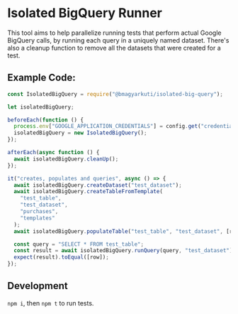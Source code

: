 # Isolated BigQuery Runner

This tool aims to help parallelize running tests that perform
actual Google BigQuery calls, by running each query in a uniquely named dataset.
There's also a cleanup function to remove all the datasets that were
created for a test.

## Example Code:

```js
const IsolatedBigQuery = require("@bmagyarkuti/isolated-big-query");

let isolatedBigQuery;

beforeEach(function () {
  process.env["GOOGLE_APPLICATION_CREDENTIALS"] = config.get("credentialsPath");
  isolatedBigQuery = new IsolatedBigQuery();
});

afterEach(async function () {
  await isolatedBigQuery.cleanUp();
});

it("creates, populates and queries", async () => {
  await isolatedBigQuery.createDataset("test_dataset");
  await isolatedBigQuery.createTableFromTemplate(
    "test_table",
    "test_dataset",
    "purchases",
    "templates"
  );
  await isolatedBigQuery.populateTable("test_table", "test_dataset", [row]);

  const query = "SELECT * FROM test_table";
  const result = await isolatedBigQuery.runQuery(query, "test_dataset");
  expect(result).toEqual([row]);
});
```

## Development

`npm i`, then `npm t` to run tests.
